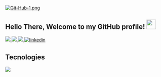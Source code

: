 [![Git-Hub-1.png](https://i.postimg.cc/pVY6rTyf/Git-Hub-1.png)](https://postimg.cc/rzsJYq1s)

<h2> Hello There, Welcome to my GitHub profile! <img src="https://github.com/abdoachhoubi/abdoachhoubi/blob/main/gifs/Hi.gif" width="30"></h2>
<div>
  <a href="cbernal54@gmail.com" target="_blank">
  <img src=https://img.shields.io/badge/Gmail-D14836?style=for-the-badge&logo=gmail&logoColor=white />
  </a>
  <a href="leanber02@outlook.com" target="_blank">
  <img src=https://img.shields.io/badge/Microsoft_Outlook-0078D4?style=for-the-badge&logo=microsoft-outlook&logoColor=white />
  </a>
  <a href="https://linkedin.com/in/bernaleandro" target="_blank">
  <img src=https://img.shields.io/badge/WhatsApp-25D366?style=for-the-badge&logo=whatsapp&logoColor=white />
  </a>
  <a href="https://linkedin.com/in/bernaleandro" target="_blank">
  <img src=https://img.shields.io/badge/linkedin-%2300acee.svg?color=405DE6&style=for-the-badge&logo=linkedin&logoColor=white alt=linkedin style="margin-bottom: 5px;" />
  </a>
</div>

<h2>Tecnologies</h2>
<p align="left">
  <a href="https://skillicons.dev">
    <img src="https://skillicons.dev/icons?i=cs,dotnet,py,html,css,js,gcp" />
  </a>
</p>
